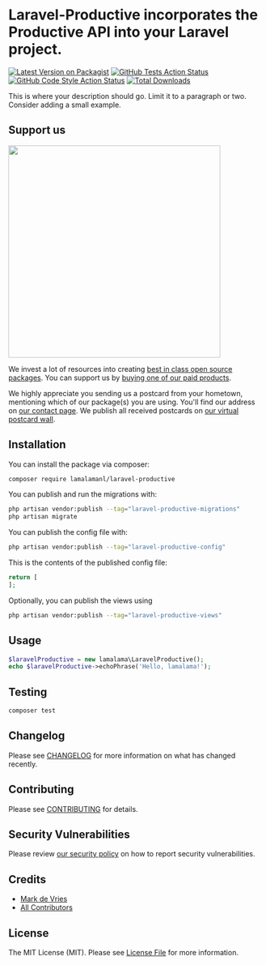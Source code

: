 # Laravel-Productive incorporates the Productive API into your Laravel project.

[![Latest Version on Packagist](https://img.shields.io/packagist/v/lamalamanl/laravel-productive.svg?style=flat-square)](https://packagist.org/packages/lamalamanl/laravel-productive)
[![GitHub Tests Action Status](https://img.shields.io/github/actions/workflow/status/lamalamanl/laravel-productive/run-tests.yml?branch=main&label=tests&style=flat-square)](https://github.com/lamalamanl/laravel-productive/actions?query=workflow%3Arun-tests+branch%3Amain)
[![GitHub Code Style Action Status](https://img.shields.io/github/actions/workflow/status/lamalamanl/laravel-productive/fix-php-code-style-issues.yml?branch=main&label=code%20style&style=flat-square)](https://github.com/lamalamanl/laravel-productive/actions?query=workflow%3A"Fix+PHP+code+style+issues"+branch%3Amain)
[![Total Downloads](https://img.shields.io/packagist/dt/lamalamanl/laravel-productive.svg?style=flat-square)](https://packagist.org/packages/lamalamanl/laravel-productive)

This is where your description should go. Limit it to a paragraph or two. Consider adding a small example.

## Support us

[<img src="https://github-ads.s3.eu-central-1.amazonaws.com/laravel-productive.jpg?t=1" width="419px" />](https://spatie.be/github-ad-click/laravel-productive)

We invest a lot of resources into creating [best in class open source packages](https://spatie.be/open-source). You can support us by [buying one of our paid products](https://spatie.be/open-source/support-us).

We highly appreciate you sending us a postcard from your hometown, mentioning which of our package(s) you are using. You'll find our address on [our contact page](https://spatie.be/about-us). We publish all received postcards on [our virtual postcard wall](https://spatie.be/open-source/postcards).

## Installation

You can install the package via composer:

```bash
composer require lamalamanl/laravel-productive
```

You can publish and run the migrations with:

```bash
php artisan vendor:publish --tag="laravel-productive-migrations"
php artisan migrate
```

You can publish the config file with:

```bash
php artisan vendor:publish --tag="laravel-productive-config"
```

This is the contents of the published config file:

```php
return [
];
```

Optionally, you can publish the views using

```bash
php artisan vendor:publish --tag="laravel-productive-views"
```

## Usage

```php
$laravelProductive = new lamalama\LaravelProductive();
echo $laravelProductive->echoPhrase('Hello, lamalama!');
```

## Testing

```bash
composer test
```

## Changelog

Please see [CHANGELOG](CHANGELOG.md) for more information on what has changed recently.

## Contributing

Please see [CONTRIBUTING](CONTRIBUTING.md) for details.

## Security Vulnerabilities

Please review [our security policy](../../security/policy) on how to report security vulnerabilities.

## Credits

- [Mark de Vries](https://github.com/lamalamaMark)
- [All Contributors](../../contributors)

## License

The MIT License (MIT). Please see [License File](LICENSE.md) for more information.

